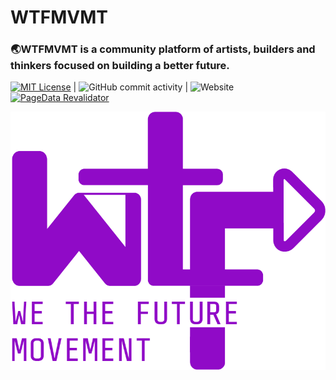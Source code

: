 
# WTFMVMT

### 🌏WTFMVMT is a community platform of artists, builders and thinkers focused on building a better future.

 [![MIT License](https://img.shields.io/badge/License-MIT-purple.svg)](https://choosealicense.com/licenses/mit/) | ![GitHub commit activity](https://img.shields.io/github/commit-activity/w/wtfmvmt/wtfmvmt?color=purple&label=activity&logo=github&logoColor=yellow&style=plastic) | ![Website](https://img.shields.io/website?down_color=red&down_message=fuck%21&label=status&logo=git&logoColor=yellow&up_message=systems%20online&url=https%3A%2F%2Fwtfmvmt.com) [![PageData Revalidator](https://github.com/wtfmvmt/wtfmvmt/actions/workflows/revalidator.yaml/badge.svg)](https://github.com/wtfmvmt/wtfmvmt/actions/workflows/revalidator.yaml)

<img src="./docs/logo.png" />
